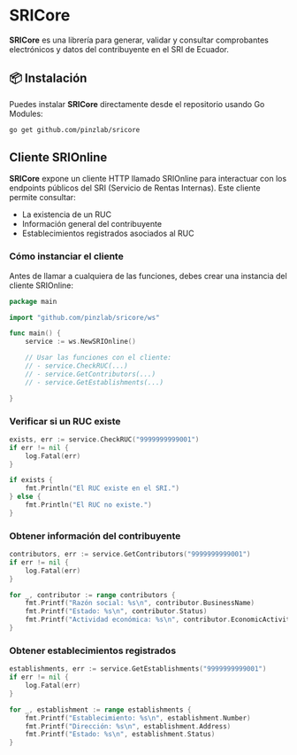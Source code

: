 # SRICore

**SRICore** es una librería para generar, validar y consultar comprobantes electrónicos y datos del contribuyente en el SRI de Ecuador.

## 📦 Instalación

Puedes instalar **SRICore** directamente desde el repositorio usando Go Modules:

```bash
go get github.com/pinzlab/sricore
```


## Cliente SRIOnline

**SRICore** expone un cliente HTTP llamado SRIOnline para interactuar con los endpoints públicos del SRI (Servicio de Rentas Internas). Este cliente permite consultar:

- La existencia de un RUC
- Información general del contribuyente
- Establecimientos registrados asociados al RUC

### Cómo instanciar el cliente

Antes de llamar a cualquiera de las funciones, debes crear una instancia del cliente SRIOnline:

```go
package main

import "github.com/pinzlab/sricore/ws"

func main() {
	service := ws.NewSRIOnline()

	// Usar las funciones con el cliente:
	// - service.CheckRUC(...)
	// - service.GetContributors(...)
	// - service.GetEstablishments(...)

}

```
### Verificar si un RUC existe

```go
exists, err := service.CheckRUC("9999999999001")
if err != nil {
	log.Fatal(err)
}

if exists {
	fmt.Println("El RUC existe en el SRI.")
} else {
	fmt.Println("El RUC no existe.")
}
```

### Obtener información del contribuyente

```go
contributors, err := service.GetContributors("9999999999001")
if err != nil {
	log.Fatal(err)
}

for _, contributor := range contributors {
	fmt.Printf("Razón social: %s\n", contributor.BusinessName)
	fmt.Printf("Estado: %s\n", contributor.Status)
	fmt.Printf("Actividad económica: %s\n", contributor.EconomicActivity)
}

```

### Obtener establecimientos registrados

```go
establishments, err := service.GetEstablishments("9999999999001")
if err != nil {
	log.Fatal(err)
}

for _, establishment := range establishments {
	fmt.Printf("Establecimiento: %s\n", establishment.Number)
	fmt.Printf("Dirección: %s\n", establishment.Address)
	fmt.Printf("Estado: %s\n", establishment.Status)
}

```